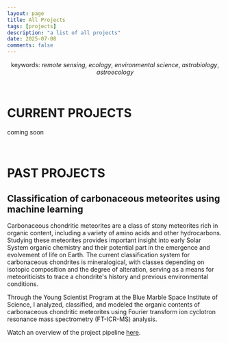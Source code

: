 ```yaml
---
layout: page
title: All Projects
tags: [projects]
description: "a list of all projects"
date: 2025-07-08
comments: false
---
```


<p style="text-align: center;">
keywords: <i>remote sensing</i>, <i>ecology</i>, <i>environmental science</i>, <i>astrobiology</i>, <i>astroecology</i>
</p>


<br>


# CURRENT PROJECTS

coming soon


<br>


# PAST PROJECTS

## Classification of carbonaceous meteorites using machine learning

Carbonaceous chondritic meteorites are a class of stony meteorites rich in organic content, including
a variety of amino acids and other hydrocarbons. Studying these meteorites provides important insight into
early Solar System organic chemistry and their potential part in the emergence and evolvement of life on Earth.
The current classification system for carbonaceous chondrites is mineralogical, with classes depending
on isotopic composition and the degree of alteration, serving as a means for meteoriticists to trace a
chondrite's history and previous environmental conditions.

Through the Young Scientist Program at the Blue Marble Space Institute of Science, I analyzed, classified,
and modeled the organic contents of carbonaceous chondritic meteorites using Fourier transform ion
cyclotron resonance mass spectrometry (FT-ICR-MS) analysis.

Watch an overview of the project pipeline [here](https://www.youtube.com/watch?v=aJNqSEOLlyU&pp=0gcJCcEJAYcqIYzv).

